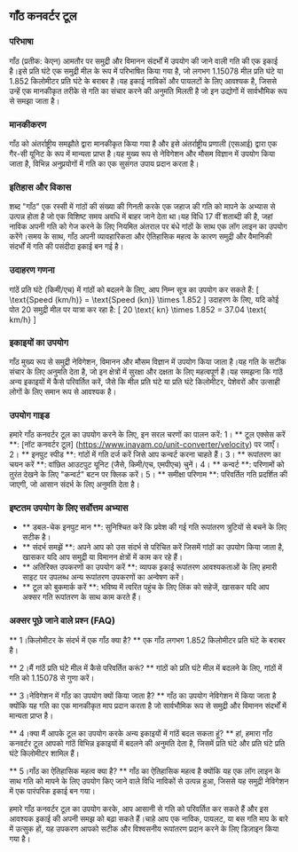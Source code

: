 ## गाँठ कनवर्टर टूल

### परिभाषा
गाँठ (प्रतीक: केएन) आमतौर पर समुद्री और विमानन संदर्भों में उपयोग की जाने वाली गति की एक इकाई है।इसे प्रति घंटे एक समुद्री मील के रूप में परिभाषित किया गया है, जो लगभग 1.15078 मील प्रति घंटे या 1.852 किलोमीटर प्रति घंटे के बराबर है।यह इकाई नाविकों और पायलटों के लिए आवश्यक है, जिससे उन्हें एक मानकीकृत तरीके से गति का संचार करने की अनुमति मिलती है जो इन उद्योगों में सार्वभौमिक रूप से समझा जाता है।

### मानकीकरण
गाँठ को अंतर्राष्ट्रीय समझौते द्वारा मानकीकृत किया गया है और इसे अंतर्राष्ट्रीय प्रणाली (एसआई) द्वारा एक गैर-सी यूनिट के रूप में मान्यता प्राप्त है।यह मुख्य रूप से नेविगेशन और मौसम विज्ञान में उपयोग किया जाता है, विभिन्न अनुप्रयोगों में गति का एक सुसंगत उपाय प्रदान करता है।

### इतिहास और विकास
शब्द "गाँठ" एक रस्सी में गांठों की संख्या की गिनती करके एक जहाज की गति को मापने के अभ्यास से उत्पन्न होता है जो एक विशिष्ट समय अवधि में बाहर जाने देता था।यह विधि 17 वीं शताब्दी की है, जहां नाविक अपनी गति को गेज करने के लिए नियमित अंतराल पर बंधे गांठों के साथ एक लॉग लाइन का उपयोग करेंगे।समय के साथ, गाँठ अपनी व्यावहारिकता और ऐतिहासिक महत्व के कारण समुद्री और वैमानिकी संदर्भों में गति की पसंदीदा इकाई बन गई है।

### उदाहरण गणना
गांठें प्रति घंटे (किमी/एच) में गांठों को बदलने के लिए, आप निम्न सूत्र का उपयोग कर सकते हैं:
\[ \text{Speed (km/h)} = \text{Speed (kn)} \times 1.852 \]
उदाहरण के लिए, यदि कोई पोत 20 समुद्री मील पर यात्रा कर रहा है:
\[ 20 \text{ kn} \times 1.852 = 37.04 \text{ km/h} \]

### इकाइयों का उपयोग
गाँठ मुख्य रूप से समुद्री नेविगेशन, विमानन और मौसम विज्ञान में उपयोग किया जाता है।यह गति के सटीक संचार के लिए अनुमति देता है, जो इन क्षेत्रों में सुरक्षा और दक्षता के लिए महत्वपूर्ण है।यह समझना कि गांठें अन्य इकाइयों में कैसे परिवर्तित करें, जैसे कि मील प्रति घंटे या प्रति घंटे किलोमीटर, पेशेवरों और उत्साही लोगों के लिए समान रूप से आवश्यक है।

### उपयोग गाइड
हमारे गाँठ कनवर्टर टूल का उपयोग करने के लिए, इन सरल चरणों का पालन करें:
1। ** टूल एक्सेस करें **: [नॉट कनवर्टर टूल] (https://www.inayam.co/unit-converter/velocity) पर जाएँ।
2। ** इनपुट स्पीड **: गांठों में गति दर्ज करें जिसे आप कन्वर्ट करना चाहते हैं।
3। ** रूपांतरण का चयन करें **: वांछित आउटपुट यूनिट (जैसे, किमी/एच, एमपीएच) चुनें।
4। ** कन्वर्ट **: परिणामों को तुरंत देखने के लिए "कन्वर्ट" बटन पर क्लिक करें।
5। ** समीक्षा परिणाम **: परिवर्तित गति प्रदर्शित की जाएगी, जो आसान संदर्भ के लिए अनुमति देता है।

### इष्टतम उपयोग के लिए सर्वोत्तम अभ्यास
- ** डबल-चेक इनपुट मान **: सुनिश्चित करें कि प्रवेश की गई गति रूपांतरण त्रुटियों से बचने के लिए सटीक है।
- ** संदर्भ समझें **: अपने आप को उस संदर्भ से परिचित करें जिसमें गांठों का उपयोग किया जाता है, खासकर यदि आप समुद्री या विमानन क्षेत्रों में काम कर रहे हैं।
- ** अतिरिक्त उपकरणों का उपयोग करें **: व्यापक इकाई रूपांतरण आवश्यकताओं के लिए हमारी साइट पर उपलब्ध अन्य रूपांतरण उपकरणों का अन्वेषण करें।
- ** टूल को बुकमार्क करें **: भविष्य में त्वरित पहुंच के लिए लिंक को सहेजें, खासकर यदि आप अक्सर गति रूपांतरण के साथ काम करते हैं।

### अक्सर पूछे जाने वाले प्रश्न (FAQ)

** 1।किलोमीटर के संदर्भ में एक गाँठ क्या है? **
एक गाँठ लगभग 1.852 किलोमीटर प्रति घंटे के बराबर है।

** 2।मैं गांठें प्रति घंटे मील में कैसे परिवर्तित करूं? **
गांठों को प्रति घंटे मील में बदलने के लिए, गांठों में गति को 1.15078 से गुणा करें।

** 3।नेविगेशन में गाँठ का उपयोग क्यों किया जाता है? **
गाँठ का उपयोग नेविगेशन में किया जाता है क्योंकि यह गति का एक मानकीकृत माप प्रदान करता है जो सार्वभौमिक रूप से समुद्री और विमानन संदर्भों में मान्यता प्राप्त है।

** 4।क्या मैं आपके टूल का उपयोग करके अन्य इकाइयों में गांठें बदल सकता हूं? **
हां, हमारा गाँठ कनवर्टर टूल आपको गांठें विभिन्न इकाइयों में बदलने की अनुमति देता है, जिसमें प्रति घंटे और प्रति घंटे प्रति घंटे किलोमीटर शामिल हैं।

** 5।गाँठ का ऐतिहासिक महत्व क्या है? **
गाँठ का ऐतिहासिक महत्व है क्योंकि यह एक लॉग लाइन के साथ गति को मापने के लिए उपयोग किए जाने वाले विधि नाविकों से उत्पन्न हुआ, जिससे यह समुद्री नेविगेशन में एक पारंपरिक इकाई बन गया।

हमारे गाँठ कनवर्टर टूल का उपयोग करके, आप आसानी से गति को परिवर्तित कर सकते हैं और इस आवश्यक इकाई की अपनी समझ को बढ़ा सकते हैं।चाहे आप एक नाविक, पायलट, या बस गति माप के बारे में उत्सुक हों, यह उपकरण आपको सटीक और विश्वसनीय रूपांतरण प्रदान करने के लिए डिज़ाइन किया गया है।